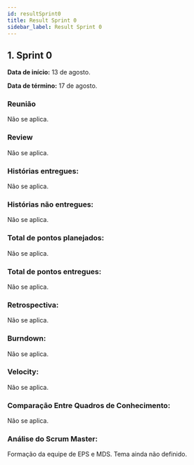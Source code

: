 ```yaml
---
id: resultSprint0
title: Result Sprint 0
sidebar_label: Result Sprint 0
---
```


## 1. Sprint 0

**Data de início:** 13 de agosto.

**Data de término:** 17 de agosto.

### Reunião

Não se aplica.

### Review

Não se aplica.

### Histórias entregues:

Não se aplica.

### Histórias não entregues:

Não se aplica.

### Total de pontos planejados:

Não se aplica.

### Total de pontos entregues:

Não se aplica.

### Retrospectiva:

Não se aplica.

### Burndown:

Não se aplica.

### Velocity:

Não se aplica.


### Comparação Entre Quadros de Conhecimento:

Não se aplica.

### Análise do Scrum Master:

<p>Formação da equipe de EPS e MDS. Tema ainda não definido.</p>
